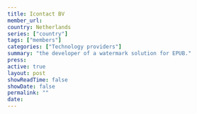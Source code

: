 ```yaml
---
title: Icontact BV 
member_url: 
country: Netherlands
series: ["country"] 
tags: ["members"]
categories: ["Technology providers"]
summary: "the developer of a watermark solution for EPUB."
press:
active: true
layout: post
showReadTime: false
showDate: false
permalink: ""
date: 
---
```

